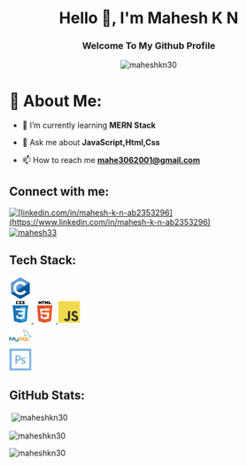 <h1 align="center">Hello 👋, I'm Mahesh K N</h1>

<h3 align="center">Welcome To My Github Profile </h3>

<p align="center"> <img src="https://komarev.com/ghpvc/?username=maheshkn30&label=Profile%20views&color=0e75b6&style=flat" alt="maheshkn30" /> </p>

<h1 align="left">💫 About Me:</h1>

- 🌱 I’m currently learning **MERN Stack**

- 💬 Ask me about **JavaScript,Html,Css**

- 📫 How to reach me **mahe3062001@gmail.com**

<h2 align="left">Connect with me:</h2>
<p align="left">
<a href="https://in.linkedin.com/in/mahesh-k-n-ab2353296" target="blank"><img align="center" src="https://raw.githubusercontent.com/rahuldkjain/github-profile-readme-generator/master/src/images/icons/Social/linked-in-alt.svg" alt="[linkedin.com/in/mahesh-k-n-ab2353296](https://www.linkedin.com/in/mahesh-k-n-ab2353296)" height="30" width="40" /></a>
<a href="https://www.leetcode.com/mahesh33" target="blank"><img align="center" src="https://raw.githubusercontent.com/rahuldkjain/github-profile-readme-generator/master/src/images/icons/Social/leet-code.svg" alt="mahesh33" height="30" width="40" /></a>
</p>

<h2 align="left">Tech Stack:</h2>
<p align="left">
  <a href="https://www.cprogramming.com/" target="_blank" rel="noreferrer">
    <img src="https://raw.githubusercontent.com/devicons/devicon/master/icons/c/c-original.svg" alt="c" width="40" height="40"/> </a>
  <br>
  <a href="https://www.w3schools.com/css/" target="_blank" rel="noreferrer"> <img src="https://raw.githubusercontent.com/devicons/devicon/master/icons/css3/css3-original-wordmark.svg" alt="css3" width="40" height="40"/> </a> <a href="https://www.w3.org/html/" target="_blank" rel="noreferrer"> <img src="https://raw.githubusercontent.com/devicons/devicon/master/icons/html5/html5-original-wordmark.svg" alt="html5" width="40" height="40"/> </a>     
  <a href="https://developer.mozilla.org/en-US/docs/Web/JavaScript" target="_blank" rel="noreferrer"> <img src="https://raw.githubusercontent.com/devicons/devicon/master/icons/javascript/javascript-original.svg" alt="javascript" width="40" height="40"/> </a>
  <br><a href="https://www.mysql.com/" target="_blank" rel="noreferrer"> <img src="https://raw.githubusercontent.com/devicons/devicon/master/icons/mysql/mysql-original-wordmark.svg" alt="mysql" width="40" height="40"/> </a>
  <br><a href="https://www.photoshop.com/en" target="_blank" rel="noreferrer"> <img src="https://raw.githubusercontent.com/devicons/devicon/master/icons/photoshop/photoshop-line.svg" alt="photoshop" width="40" height="40"/> </a> 
</p>

<h2 align="left">GitHub Stats:</h3>
<p>&nbsp;<img align="center" src="https://github-readme-stats.vercel.app/api?username=maheshkn30&show_icons=true&locale=en" alt="maheshkn30" /></p>

<p><img align="center" src="https://github-readme-streak-stats.herokuapp.com/?user=maheshkn30&" alt="maheshkn30" /></p>

<p><img align="left" src="https://github-readme-stats.vercel.app/api/top-langs?username=maheshkn30&show_icons=true&locale=en&layout=compact" alt="maheshkn30" /></p>
